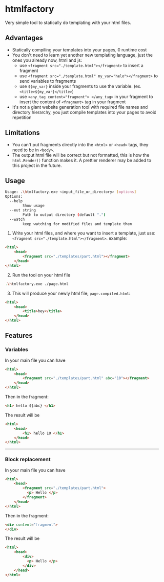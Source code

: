 # htmlfactory

Very simple tool to statically do templating with your html files.

## Advantages
- Statically compiling your templates into your pages, 0 runtime cost
- You don't need to learn yet another new templating language, just the ones you already now, html and js:
    - use  `<fragment src="./template.html"></fragment>` to insert a fragment
    - use `<fragment src="./template.html" my_var="helo"></fragment>` to send variables to fragments
    - use `${my_var}` inside your fragments to use the variable. (ex. `<title>${my_var}</title>`)
    - use `<any_tag content="fragment"> </any_tag>` in your fragment to insert the content of `<fragment>` tag in your fragment
- It's not a giant website generation tool with required file names and directory hierarchy, you just compile templates into your pages to avoid repetition

## Limitations
- You can't put fragments directly into the `<html>` or `<head>` tags, they need to be in `<body>`.
- The output html file will be correct but not formatted, this is how the `html.Render()` function makes it. A prettier renderer may be added to this project in the future.

## Usage

```sh
Usage: .\htmlfactory.exe <input_file_or_directory> [options]
Options:
  --help
        Show usage
  --out string
        Path to output directory (default ".")
  --watch
        keep watching for modified files and template them
```

1. Write your html files, and where you want to insert a template, just use: `<fragment src="./template.html"></fragment>`.
example:
```html
<html>
    <head>
        <fragment src="./templates/part.html"></fragment>
    </head>
</html>
```

2. Run the tool on your html file
```sh
.\htmlfactory.exe ./page.html
```

3. This will produce your newly html file, `page.compiled.html`:
```html
<html>
    <head>
        <title>hey</title>
    </head>
</html>
```

## Features

### Variables
In your main file you can have
```html
<html>
    <head>
        <fragment src="./templates/part.html" abc="10"></fragment>
    </head>
</html>
```

Then in the fragment:
```html
<h1> hello ${abc} </h1>
```

The result will be 
```html
<html>
    <head>
        <h1> hello 10 </h1>
    </head>
</html>
```

<hr>

### Block replacement
In your main file you can have
```html
<html>
    <head>
        <fragment src="./templates/part.html">
          <p> Hello </p>
        </fragment>
    </head>
</html>
```

Then in the fragment:
```html
<div content="fragment">
</div>
```

The result will be 
```html
<html>
    <head>
        <div>
          <p> Hello </p>
        </div>
    </head>
</html>
```
